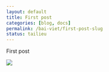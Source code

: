 ```yaml
---
layout: default
title: First post
categories: [blog, docs]
permalink: /bai-viet/first-post-slug
status: tailieu
---
```

<p>First post</p>

<div>
    <img src="{{ site.url }}/Web.GHP.IO/assets/img/img-1.jpg">
</div>
